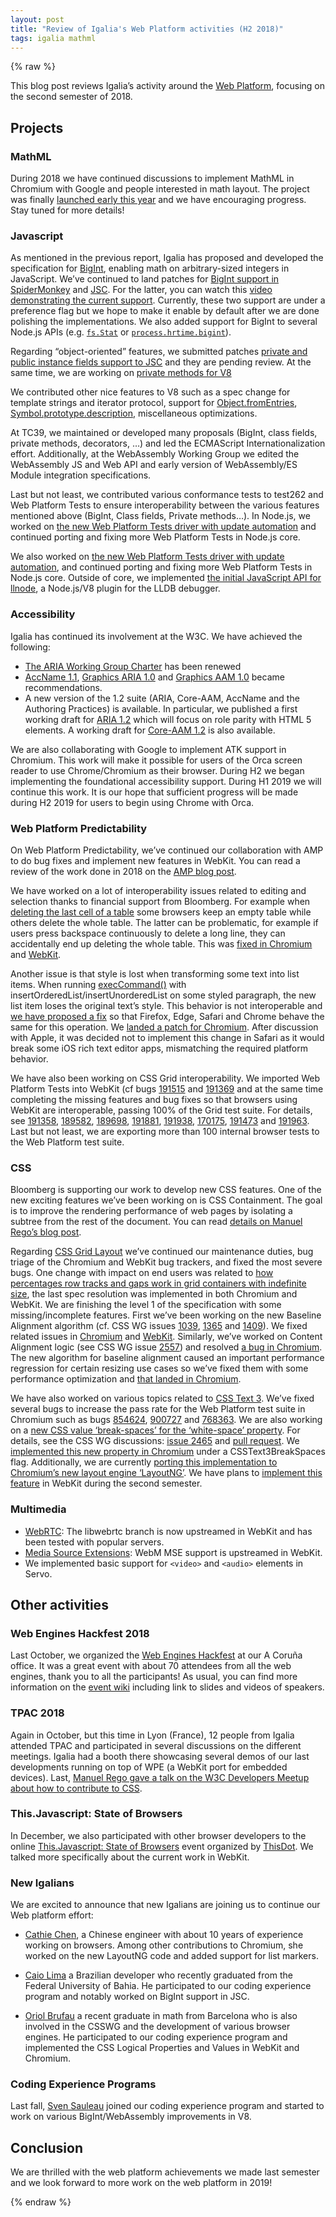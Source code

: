 ```yaml
---
layout: post
title: "Review of Igalia's Web Platform activities (H2 2018)"
tags: igalia mathml
---
```


{% raw %}

  <p>This blog post reviews Igalia’s activity around the
<a href="https://en.wikipedia.org/wiki/Web_platform">Web Platform</a>, focusing on
the second semester of 2018.</p>

<h2 id="projects">Projects</h2>

<h3 id="mathml">MathML</h3>

<p>During 2018 we have continued discussions to implement MathML in Chromium with Google and people interested in math layout. The project was finally <a href="https://mathml.igalia.com/news/2019/02/12/launch-of-the-project/#new">launched early this year</a> and we have encouraging progress. Stay tuned for more details!</p>

<h3 id="javascript">Javascript</h3>

<p>As mentioned in the previous report, Igalia has proposed and developed the specification for <a href="https://github.com/tc39/proposal-bigint/">BigInt</a>, enabling math on arbitrary-sized integers in JavaScript. We’ve continued to land patches for
 <a href="https://bugzilla.mozilla.org/show_bug.cgi?id=1366287">BigInt support in SpiderMonkey</a> and <a href="https://bugs.webkit.org/show_bug.cgi?id=179001">JSC</a>. For the
latter, you can watch this
<a href="https://vimeo.com/304865023">video demonstrating the current support</a>. Currently, these
two support are under a preference flag but we hope to make it enable by default
after we are done polishing the implementations. We also added support for BigInt to several Node.js APIs (e.g. <a href="https://github.com/nodejs/node/pull/20220"><code class="language-plaintext highlighter-rouge">fs.Stat</code></a> or <a href="https://github.com/nodejs/node/pull/21256"><code class="language-plaintext highlighter-rouge">process.hrtime.bigint</code></a>).</p>

<p>Regarding “object-oriented” features, we submitted patches
<a href="https://bugs.webkit.org/show_bug.cgi?id=174212">private and public instance fields support to JSC</a>
and they are pending review. At the same time, we are working on
<a href="https://chromium-review.googlesource.com/c/v8/v8/+/1301018">private methods for V8</a></p>

<p>We contributed other nice features to V8 such as a spec change for template
strings and iterator protocol, support for
<a href="https://developer.mozilla.org/en-US/docs/Web/JavaScript/Reference/Global_Objects/Object/fromEntries">Object.fromEntries</a>, <a href="https://developer.mozilla.org/en-US/docs/Web/JavaScript/Reference/Global_Objects/Symbol/description">Symbol.prototype.description</a>, miscellaneous optimizations.</p>

<p>At TC39, we maintained or developed many proposals (BigInt, class fields,
private methods, decorators, …) and led the ECMAScript Internationalization
effort. Additionally, at the WebAssembly Working Group we edited the WebAssembly
JS and Web API and early version of WebAssembly/ES Module integration specifications.</p>

<p>Last but not least, we contributed various conformance tests to test262
and Web Platform Tests to ensure interoperability between the various features
mentioned above (BigInt, Class fields, Private methods…). In Node.js, we worked on <a href="https://github.com/nodejs/node/pull/24035">the new Web Platform Tests driver with update automation</a> and continued porting and fixing more Web Platform Tests in Node.js core.</p>

<p>We also worked on <a href="https://github.com/nodejs/node/pull/24035">the new Web Platform Tests driver with update automation</a>, and continued porting and fixing more Web Platform Tests in Node.js core. Outside of core, we implemented <a href="https://github.com/nodejs/llnode/pull/206">the initial JavaScript API for llnode</a>, a Node.js/V8 plugin for the LLDB debugger.</p>

<h3 id="accessibility">Accessibility</h3>

<p>Igalia has continued its involvement at the W3C. We have achieved the following:</p>

<ul>
  <li><a href="https://www.w3.org/2018/11/aria-charter.html">The ARIA Working Group Charter</a> has been renewed</li>
  <li><a href="https://www.w3.org/TR/accname-1.1/">AccName 1.1</a>, <a href="https://www.w3.org/TR/graphics-aria-1.0/">Graphics ARIA 1.0</a> and <a href="https://www.w3.org/TR/graphics-aam-1.0/">Graphics AAM 1.0</a> became recommendations.</li>
  <li>A new version of the 1.2 suite (ARIA, Core-AAM, AccName and the Authoring Practices) is available. In particular, we published a first working draft for <a href="https://www.w3.org/TR/wai-aria-1.2/">ARIA 1.2</a> which will focus on role parity with HTML 5 elements. A working draft for <a href="https://w3c.github.io/core-aam/">Core-AAM 1.2</a> is also available.</li>
</ul>

<p>We are also collaborating with Google to implement ATK support in Chromium. This work will make it possible for users of the Orca screen reader to use Chrome/Chromium as their browser. During H2 we began implementing the foundational accessibility support. During H1 2019 we will continue this work. It is our hope that sufficient progress will be made during H2 2019 for users to begin using Chrome with Orca.</p>

<h3 id="web-platform-predictability">Web Platform Predictability</h3>

<p>On Web Platform Predictability, we’ve continued our collaboration with AMP to do bug fixes and implement new features in WebKit. You can read a review of the work done in 2018 on the <a href="https://amphtml.wordpress.com/2018/12/06/contributing-to-webkit-for-a-more-predictable-web-platform/">AMP blog post</a>.</p>

<p>We have worked on a lot of interoperability issues related to editing and selection thanks to financial support from Bloomberg. For example when <a href="https://github.com/w3c/editing/issues/163">deleting the last cell of a table</a> some browsers keep an empty table while others delete the whole table. The latter can be problematic, for example if users press backspace continuously to delete a long line, they can accidentally end up deleting the whole table. This was <a href="https://bugs.chromium.org/p/chromium/issues/detail?id=731320">fixed in Chromium</a> and <a href="https://bugs.webkit.org/show_bug.cgi?id=173117">WebKit</a>.</p>

<p>Another issue is that style is lost when transforming some text into list items. When running <a href="https://developer.mozilla.org/en-US/docs/Web/API/Document/execCommand">execCommand()</a> with insertOrderedList/insertUnorderedList on some styled paragraph, the new list item loses the original text’s style. This behavior is not interoperable and <a href="https://github.com/w3c/editing/issues/179">we have proposed a fix</a>  so that Firefox, Edge, Safari and Chrome behave the same for this operation. We <a href="https://bugs.chromium.org/p/chromium/issues/detail?id=149901">landed a patch for Chromium</a>. After discussion with Apple, it was decided not to implement this change in Safari as it would break some iOS rich text editor apps, mismatching the required platform behavior.</p>

<p>We have also been working on CSS Grid interoperability. We imported Web Platform Tests into WebKit (cf bugs <a href="https://bugs.webkit.org/show_bug.cgi?id=191515">191515</a> and <a href="https://bugs.webkit.org/show_bug.cgi?id=191369">191369</a> and at the same time completing the missing features and bug fixes so that browsers using WebKit are interoperable, passing 100% of the Grid test suite. For details, see <a href="https://bugs.webkit.org/show_bug.cgi?id=191358">191358</a>,
<a href="https://bugs.webkit.org/show_bug.cgi?id=189582">189582</a>, <a href="https://bugs.webkit.org/show_bug.cgi?id=189698">189698</a>, <a href="https://bugs.webkit.org/show_bug.cgi?id=191881">191881</a>, <a href="https://bugs.webkit.org/show_bug.cgi?id=191938">191938</a>, <a href="https://bugs.webkit.org/show_bug.cgi?id=170175">170175</a>, <a href="https://bugs.webkit.org/show_bug.cgi?id=191473">191473</a> and <a href="https://bugs.webkit.org/show_bug.cgi?id=191963">191963</a>. Last but not least, we are exporting more than 100 internal browser tests to the Web Platform test suite.</p>

<h3 id="css">CSS</h3>

<p>Bloomberg is supporting our work to develop new CSS features. One of the new exciting features we’ve been working on is CSS Containment. The goal is to improve the rendering performance of web pages by isolating a subtree from the rest of the document. You can read <a href="https://blogs.igalia.com/mrego/2019/01/11/an-introduction-to-css-containment/#wrap-up">details on Manuel Rego’s blog post</a>.</p>

<p>Regarding <a href="https://www.w3.org/TR/css-grid-2/">CSS Grid Layout</a> we’ve continued our maintenance duties, bug triage of the Chromium and WebKit bug trackers, and fixed the most severe bugs. One change with impact on end users was related to <a href="https://blogs.igalia.com/mrego/2018/08/10/changes-on-css-grid-layout-in-percentages-and-indefinite-height/">how percentages row tracks and gaps work in grid containers with indefinite size</a>, the last spec resolution was implemented in both Chromium and WebKit. We are finishing the level 1 of the specification with some missing/incomplete features. First we’ve been working on the new Baseline Alignment algorithm (cf. CSS WG issues <a href="https://github.com/w3c/csswg-drafts/issues/1039">1039</a>, <a href="https://github.com/w3c/csswg-drafts/issues/1365">1365</a> and <a href="https://github.com/w3c/csswg-drafts/issues/1409">1409</a>). We fixed related issues in <a href="https://bugs.chromium.org/p/chromium/issues/detail?id=704713">Chromium</a> and <a href="https://bugs.webkit.org/show_bug.cgi?id=145566">WebKit</a>. Similarly, we’ve worked on Content Alignment logic (see CSS WG issue <a href="https://github.com/w3c/csswg-drafts/issues/2557">2557</a>) and resolved <a href="https://bugs.chromium.org/p/chromium/issues/detail?id=844744">a bug in Chromium</a>. The new algorithm for baseline alignment caused an important performance regression for certain resizing use cases so we’ve fixed them with some performance optimization and <a href="https://bugs.chromium.org/p/chromium/issues/detail?id=873452">that landed in Chromium</a>.</p>

<p>We have also worked on various topics related to <a href="https://www.w3.org/TR/css-text-3/">CSS Text 3</a>. We’ve fixed several bugs to increase the pass rate for the Web Platform test suite in Chromium such as bugs <a href="https://bugs.chromium.org/p/chromium/issues/detail?id=854624">854624</a>, <a href="https://bugs.chromium.org/p/chromium/issues/detail?id=900727">900727</a> and <a href="https://bugs.chromium.org/p/chromium/issues/detail?id=768363">768363</a>. We are also working on a <a href="https://drafts.csswg.org/css-text-3/#white-space-property">new CSS value ‘break-spaces’ for the ‘white-space’ property</a>. For details, see the CSS WG discussions: <a href="https://github.com/w3c/csswg-drafts/issues/2465">issue 2465</a> and <a href="https://github.com/w3c/csswg-drafts/pull/2841">pull request</a>. We <a href="https://bugs.chromium.org/p/chromium/issues/detail?id=767634">implemented this new property in Chromium</a> under a CSSText3BreakSpaces flag. Additionally, we are currently <a href="https://chromium-review.googlesource.com/c/chromium/src/+/1363971">porting this implementation to Chromium’s new layout engine ‘LayoutNG’</a>. We have plans to <a href="https://bugs.webkit.org/show_bug.cgi?id=177327">implement this feature</a> in WebKit during the second semester.</p>

<h3 id="multimedia">Multimedia</h3>

<ul>
  <li><a href="https://developer.mozilla.org/en-US/docs/Web/API/WebRTC_API">WebRTC</a>: The libwebrtc branch is now upstreamed in WebKit and has been tested with popular servers.</li>
  <li><a href="https://developer.mozilla.org/en-US/docs/Web/API/Media_Source_Extensions_API">Media Source Extensions</a>: WebM MSE support is upstreamed in WebKit.</li>
  <li>We implemented basic support for <code class="language-plaintext highlighter-rouge">&lt;video&gt;</code> and <code class="language-plaintext highlighter-rouge">&lt;audio&gt;</code> elements in Servo.</li>
</ul>

<h2 id="other-activities">Other activities</h2>

<h3 id="web-engines-hackfest-2018">Web Engines Hackfest 2018</h3>

<p>Last October, we organized the
<a href="https://webengineshackfest.org/2018/">Web Engines Hackfest</a> at our A Coruña
office. It was a great event with about 70 attendees from all the web engines,
thank you to all the participants! As usual, you can find more information on
the <a href="https://github.com/Igalia/webengineshackfest/wiki/2018">event wiki</a> including
link to slides and videos of speakers.</p>

<h3 id="tpac-2018">TPAC 2018</h3>

<p>Again in October, but this time in Lyon (France), 12 people from Igalia attended TPAC and participated in several discussions on the different meetings. Igalia had a booth there showcasing several demos of our last developments running on top of WPE (a WebKit port for embedded devices). Last, <a href="https://blogs.igalia.com/mrego/2019/02/11/summary-of-a-week-in-lyon-for-tpac-2018/">Manuel Rego gave a talk on the W3C Developers Meetup about how to contribute to CSS</a>.</p>

<h3 id="thisjavascript-state-of-browsers">This.Javascript: State of Browsers</h3>

<p>In December, we also participated with other browser developers to the online <a href="https://www.youtube.com/watch?v=lD5IhYNIKvk">This.Javascript: State of Browsers</a> event organized by <a href="https://www.thisdot.co/">ThisDot</a>. We talked more specifically about the current work in WebKit.</p>

<h3 id="new-igalians">New Igalians</h3>

<p>We are excited to announce that new Igalians are joining us to continue our Web platform effort:</p>

<ul>
  <li>
    <p><a href="https://www.igalia.com/igalia-247/igalian/item/cchen">Cathie Chen</a>, a Chinese engineer with about 10 years of experience working on browsers. Among other contributions to Chromium, she worked on the new LayoutNG code and added support for list markers.</p>
  </li>
  <li>
    <p><a href="https://www.igalia.com/igalia-247/igalian/item/clima/">Caio Lima</a> a Brazilian developer who recently graduated from the Federal University of Bahia. He participated to our coding experience program and notably worked on BigInt support in JSC.</p>
  </li>
  <li>
    <p><a href="https://www.igalia.com/igalia-247/igalian/item/obrufau/">Oriol Brufau</a> a recent graduate in math from Barcelona who is also involved in the CSSWG and the development of various browser engines. He participated to our coding experience program and implemented the CSS Logical Properties and Values in WebKit and Chromium.</p>
  </li>
</ul>

<h3 id="coding-experience-programs">Coding Experience Programs</h3>

<p>Last fall, <a href="https://sauleau.com/">Sven Sauleau</a> joined our coding experience program and started to work on various BigInt/WebAssembly improvements in V8.</p>

<h2 id="conclusion">Conclusion</h2>

<p>We are thrilled with the web platform achievements we made last semester and we look forward to more work on the web platform in 2019!</p>


{% endraw %}
